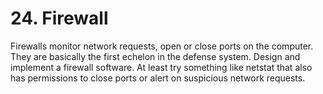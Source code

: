 # 24. Firewall

Firewalls monitor network requests, open or close ports on the computer. They are basically the first echelon in the defense system. Design and implement a firewall software. At least try something like netstat that also has permissions to close ports or alert on suspicious network requests.
